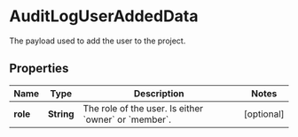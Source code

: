 

# AuditLogUserAddedData

The payload used to add the user to the project.

## Properties

| Name | Type | Description | Notes |
|------------ | ------------- | ------------- | -------------|
|**role** | **String** | The role of the user. Is either &#x60;owner&#x60; or &#x60;member&#x60;. |  [optional] |



